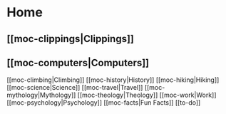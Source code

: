 # Home

## [[moc-clippings|Clippings]]

## [[moc-computers|Computers]]

[[moc-climbing|Climbing]]
[[moc-history|History]]
[[moc-hiking|Hiking]]
[[moc-science|Science]]
[[moc-travel|Travel]]
[[moc-mythology|Mythology]]
[[moc-theology|Theology]]
[[moc-work|Work]]
[[moc-psychology|Psychology]]
[[moc-facts|Fun Facts]]
[[to-do]]
